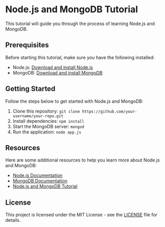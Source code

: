# Node.js and MongoDB Tutorial

This tutorial will guide you through the process of learning Node.js and MongoDB.

## Prerequisites

Before starting this tutorial, make sure you have the following installed:

- Node.js: [Download and install Node.js](https://nodejs.org)
- MongoDB: [Download and install MongoDB](https://www.mongodb.com/try/download/community)

## Getting Started

Follow the steps below to get started with Node.js and MongoDB:

1. Clone this repository: `git clone https://github.com/your-username/your-repo.git`
2. Install dependencies: `npm install`
3. Start the MongoDB server: `mongod`
4. Run the application: `node app.js`

## Resources

Here are some additional resources to help you learn more about Node.js and MongoDB:

- [Node.js Documentation](https://nodejs.org/docs)
- [MongoDB Documentation](https://docs.mongodb.com)
- [Node.js and MongoDB Tutorial](https://www.tutorialspoint.com/nodejs/nodejs_mongodb.htm)

## License

This project is licensed under the MIT License - see the [LICENSE](LICENSE) file for details.
